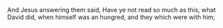 And Jesus answering them said, Have ye not read so much as this, what David did, when himself was an hungred, and they which were with him;
